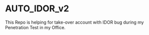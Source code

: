 # AUTO_IDOR_v2

This Repo is helping for take-over account with IDOR bug during my Penetration Test in my Office.
